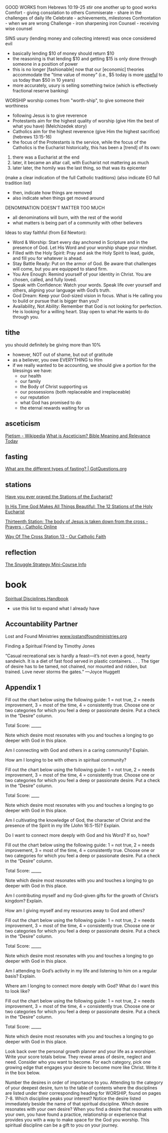
GOOD WORKS
from Hebrews 10:19-25
stir one another up to good works
Comfort - giving consolation to others
Commiserate - share in the challenges of daily life
Celebrate - achievements, milestones
Confrontation - when we are wrong
Challenge - iron sharpening iron
Counsel - receiving wise counsel

SINS
usury (lending money and collecting interest) was once considered evil
- basically lending $10 of money should return $10
- the reasoning is that lending $10 and getting $15 is only done through someone in a position of power
- this is no longer [fashionable] now that our [economic] theories accommodate the "time value of money" (i.e., $5 today is more [useful](purpose) to us today than $50 in 10 years)
- more accurately, usury is selling something twice (which is effectively fractional reserve banking)

WORSHIP
worship comes from "worth-ship", to give someone their worthiness
- following Jesus is to give reverence
- Protestants aim for the highest quality of worship (give Him the best of what you have) (Melchizedek story)
- Catholics aim for the highest reverence (give Him the highest sacrifice) (hebrews 13:15-16)
- the focus of the Protestants is the service, while the focus of the Catholics is the Eucharist
historically, this has been a [trend] of its own:
1. there was a Eucharist at the end
2. later, it became an altar call, with Eucharist not mattering as much
3. later later, the homily was the last thing, so that was its epicenter

(make a clear indication of the full Catholic traditions)
(also indicate EO full tradition list)
- then, indicate how things are removed
- also indicate when things get moved around

DENOMINATION DOESN'T MATTER TOO MUCH
- all denominations will burn, with the rest of the world
- what matters is being part of a community with other believers

Ideas to stay faithful (from Ed Newton):
- Word & Worship: Start every day anchored in Scripture and in the presence of God. Let His Word and your worship shape your mindset.
- Filled with the Holy Spirit: Pray and ask the Holy Spirit to lead, guide, and fill you for whatever is ahead.
- Stay Battle Ready: Put on the armor of God. Be aware that challenges will come, but you are equipped to stand firm.
- You Are Enough: Remind yourself of your identity in Christ. You are chosen, called, and fully loved.
- Speak with Confidence: Watch your words. Speak life over yourself and others, aligning your language with God’s truth.
- God Dream: Keep your God-sized vision in focus. What is He calling you to build or pursue that is bigger than you?
- Availability, Not Ability: Remember that God is not looking for perfection. He is looking for a willing heart. Stay open to what He wants to do through you.

## tithe

you should definitely be giving more than 10%
- however, NOT out of shame, but out of gratitude
- as a believer, you owe EVERYTHING to Him
- if we really wanted to be accounting, we should give a portion for the blessings we have:
  - our health
  - our family
  - the Body of Christ supporting us
  - our possessions (both replaceable and irreplaceable)
  - our reputation
  - what God has promised to do
  - the eternal rewards waiting for us

## asceticism

[Pietism - Wikipedia](https://en.m.wikipedia.org/wiki/Pietism)
[What is Asceticism? Bible Meaning and Relevance Today](https://www.christianity.com/wiki/christian-terms/what-is-ascetic-asceticism.html)

## fasting

[What are the different types of fasting? | GotQuestions.org](https://www.gotquestions.org/types-of-fasting.html)

## stations

[Have you ever prayed the Stations of the Eucharist?](https://aleteia.org/2018/06/01/have-you-ever-prayed-the-stations-of-the-eucharist/)

[In His Time God Makes All Things Beautiful: The 12 Stations of the Holy Eucharist](https://jewelsinark.blogspot.com/p/12-stations-of-holy-eucharist.html)

[Thirteenth Station: The body of Jesus is taken down from the cross - Prayers - Catholic Online](https://www.catholic.org/prayers/station.php?id=13)

[Way Of The Cross Station 13 - Our Catholic Faith](https://ourcatholicfaith.org/station13.html)

## reflection

[The Snuggle Strategy Mini-Course Info](https://www.leemalaulau.com/snugglestrategy)

# book

[Spiritual Disciplines Handbook](https://www.biblestudytools.com/books/spiritual-disciplines-handbook/)
- use this list to expand what I already have


## Accountability Partner

Lost and Found Ministries www.lostandfoundministries.org

Finding a Spiritual Friend by Timothy Jones

“Casual recreational sex is hardly a feast—it’s not even a good, hearty sandwich. It is a diet of fast food served in plastic containers. . . . The tiger of desire has to be tamed, not chained, nor mounted and ridden, but trained. Love never storms the gates.” —Joyce Huggett

## Appendix 1

Fill out the chart below using the following guide: 1 = not true, 2 = needs improvement, 3 = most of the time, 4 = consistently true. Choose one or two categories for which you feel a deep or passionate desire. Put a check in the “Desire” column.

Total Score: _____

Note which desire most resonates with you and touches a longing to go deeper with God in this place.

Am I connecting with God and others in a caring community? Explain.

How am I longing to be with others in spiritual community?

Fill out the chart below using the following guide: 1 = not true, 2 = needs improvement, 3 = most of the time, 4 = consistently true. Choose one or two categories for which you feel a deep or passionate desire. Put a check in the “Desire” column.

Total Score: ____

Note which desire most resonates with you and touches a longing to go deeper with God in this place.

Am I cultivating the knowledge of God, the character of Christ and the presence of the Spirit in my life (John 16:5-15)? Explain.

Do I want to connect more deeply with God and his Word? If so, how?

Fill out the chart below using the following guide: 1 = not true, 2 = needs improvement, 3 = most of the time, 4 = consistently true. Choose one or two categories for which you feel a deep or passionate desire. Put a check in the “Desire” column.

Total Score: _____

Note which desire most resonates with you and touches a longing to go deeper with God in this place.

Am I contributing myself and my God-given gifts for the growth of Christ’s kingdom? Explain.

How am I giving myself and my resources away to God and others?

Fill out the chart below using the following guide: 1 = not true, 2 = needs improvement, 3 = most of the time, 4 = consistently true. Choose one or two categories for which you feel a deep or passionate desire. Put a check in the “Desire” column.

Total Score: _____

Note which desire most resonates with you and touches a longing to go deeper with God in this place.

Am I attending to God’s activity in my life and listening to him on a regular basis? Explain.

Where am I longing to connect more deeply with God? What do I want this to look like?

Fill out the chart below using the following guide: 1 = not true, 2 = needs improvement, 3 = most of the time, 4 = consistently true. Choose one or two categories for which you feel a deep or passionate desire. Put a check in the “Desire” column.

Total Score: _____

Note which desire most resonates with you and touches a longing to go deeper with God in this place.

Look back over the personal growth planner and your life as a worshiper. Write your score totals below. They reveal areas of desire, neglect and need. Consider who you want to become. For each category, pick one growing edge that engages your desire to become more like Christ. Write it in the box below.

Number the desires in order of importance to you. Attending to the category of your deepest desire, turn to the table of contents where the disciplines are listed under their corresponding heading for WORSHIP, found on pages 7-8. Which discipline peaks your interest? Notice the desire listed immediately beside the name of that spiritual discipline. Which desire resonates with your own desire? When you find a desire that resonates with your own, you have found a practice, relationship or experience that provides you with a way to make space for the God you worship. This spiritual discipline can be a gift to you on your journey.
